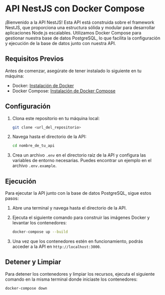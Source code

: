 # API NestJS con Docker Compose

¡Bienvenido a la API NestJS! Esta API está construida sobre el framework NestJS, que proporciona una estructura sólida y modular para desarrollar aplicaciones Node.js escalables. Utilizamos Docker Compose para gestionar nuestra base de datos PostgreSQL, lo que facilita la configuración y ejecución de la base de datos junto con nuestra API.

## Requisitos Previos

Antes de comenzar, asegúrate de tener instalado lo siguiente en tu máquina:

- Docker: [Instalación de Docker](https://docs.docker.com/get-docker/)
- Docker Compose: [Instalación de Docker Compose](https://docs.docker.com/compose/install/)

## Configuración

1. Clona este repositorio en tu máquina local:

    ```bash
    git clone <url_del_repositorio>
    ```

2. Navega hasta el directorio de la API:

    ```bash
    cd nombre_de_tu_api
    ```

3. Crea un archivo `.env` en el directorio raíz de la API y configura las variables de entorno necesarias. Puedes encontrar un ejemplo en el archivo `.env.example`.

## Ejecución

Para ejecutar la API junto con la base de datos PostgreSQL, sigue estos pasos:

1. Abre una terminal y navega hasta el directorio de la API.

2. Ejecuta el siguiente comando para construir las imágenes Docker y levantar los contenedores:

    ```bash
    docker-compose up --build
    ```

3. Una vez que los contenedores estén en funcionamiento, podrás acceder a la API en `http://localhost:3000`.

## Detener y Limpiar

Para detener los contenedores y limpiar los recursos, ejecuta el siguiente comando en la misma terminal donde iniciaste los contenedores:

```bash
docker-compose down
